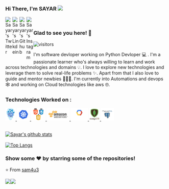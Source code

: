 ### Hi There, I'm SAYAR <img src="https://raw.githubusercontent.com/iampavangandhi/iampavangandhi/master/gifs/Hi.gif" width="30px"></h2>

<a href="https://twitter.com/i_am_sayar">
  <img align="left" alt="Sayar's Twitter" width="22px" src="https://cdn.jsdelivr.net/npm/simple-icons@v3/icons/twitter.svg" />
</a>
<a href="https://www.linkedin.com/in/sayarmendis">
  <img align="left" alt="Sayar's Linkdein" width="22px" src="https://cdn.jsdelivr.net/npm/simple-icons@v3/icons/linkedin.svg" />
</a>
<a href="https://github.com/sam4u3">
  <img align="left" alt="Sayar's Github" width="22px" src="https://cdn.jsdelivr.net/npm/simple-icons@v3/icons/github.svg" />
</a>
<a href="https://www.instagram.com/itz_sayar">
  <img align="left" alt="Sayar's Instagram" width="22px" src="https://cdn.jsdelivr.net/npm/simple-icons@v3/icons/instagram.svg" />
</a>
<br />

### Glad to see you here! 🤩 
![visitors](https://sam4u3-visitor-badge.glitch.me/badge?page_id=sam4u3)

I'm software devloper working on Python Devloper 💻 . I'm a passionate learner who's always willing to learn and work across technologies and domains 💡. I love to explore new technologies and leverage them to solve real-life problems ✨. Apart from that I also love to guide and mentor newbies 👨🏻‍💻. I'm currently into Automations and devops 🕸️ and working on Cloud technologies like aws 🤓.

### Technologies Worked on :

 <a href="https://www.docker.com/" target="_blank" >
    <img src="https://raw.githubusercontent.com/viveknaskar/viveknaskar/master/assets/docker.gif"  height="40" /> 
  </a>
  
  <a href="https://kubernetes.io/" target="_blank" >
    <img src="https://raw.githubusercontent.com/viveknaskar/viveknaskar/master/assets/k8s.gif"  height="40" />
  </a>
  
  <a href="https://www.w3.org/wiki/The_web_standards_model_-_HTML_CSS_and_JavaScript" target="_blank" >
    <img src="https://raw.githubusercontent.com/viveknaskar/viveknaskar/master/assets/html-css-js.png" height="40" />
  </a>
    <a href="https://aws.amazon.com/" target="_blank" >
    <img src="https://raw.githubusercontent.com/viveknaskar/viveknaskar/master/assets/aws.gif"  height="40" />
  </a>
  
  <a href="https://console.cloud.google.com/" target="_blank" >
      <img src="https://raw.githubusercontent.com/viveknaskar/viveknaskar/master/assets/gcp.gif"  height="40" />
    </a>
  
  <a href="https://www.mongodb.com/" target="_blank" >
     <img src="https://raw.githubusercontent.com/viveknaskar/viveknaskar/master/assets/mongo.gif" height="40" />
   </a>
   
  <a href="https://www.postgresql.org/" target="_blank" >
    <img src="https://raw.githubusercontent.com/viveknaskar/viveknaskar/master/assets/postgresql.gif" height="40" />
<br/><br/>
</a>


[![Sayar's github stats](https://github-readme-stats.vercel.app/api?username=sam4u3&show_icons=true&theme=algolia)](https://github.com/sam4u3/github-readme-stats)
<br/>
<br/>
[![Top Langs ](https://github-readme-stats.vercel.app/api/top-langs/?username=sam4u3&theme=algolia)](https://github.com/sam4u3/github-readme-stats)

### Show some ❤️ by starring some of the repositories!

⭐️ From [sam4u3](https://github.com/sam4u3)

<a href="https://github.com/PyWizards/Selenium_Screenshot">
  <img align="left" src="https://github-readme-stats.vercel.app/api/pin/?username=PyWizards&repo=Selenium_Screenshot&show_icons=true&theme=dracula" />
</a>
<a href="https://github.com/PyWizards/TextExtract">
  <img align="left" src="https://github-readme-stats.vercel.app/api/pin/?username=PyWizards&repo=TextExtract&show_icons=true&theme=dracula" />
</a>

